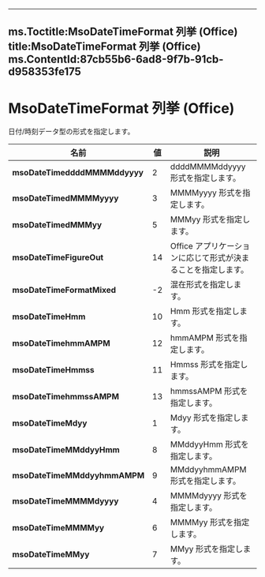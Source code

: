 

---
ms.Toctitle:MsoDateTimeFormat 列挙 (Office)
title:MsoDateTimeFormat 列挙 (Office)
ms.ContentId:87cb55b6-6ad8-9f7b-91cb-d958353fe175
---
# MsoDateTimeFormat 列挙 (Office)




日付/時刻データ型の形式を指定します。

|**名前**|**値**|**説明**|
|---|---|---|
|**msoDateTimeddddMMMMddyyyy**|2|ddddMMMMddyyyy 形式を指定します。|
|**msoDateTimedMMMMyyyy**|3|MMMMyyyy 形式を指定します。|
|**msoDateTimedMMMyy**|5|MMMyy 形式を指定します。|
|**msoDateTimeFigureOut**|14|Office アプリケーションに応じて形式が決まることを指定します。|
|**msoDateTimeFormatMixed**|-2|混在形式を指定します。|
|**msoDateTimeHmm**|10|Hmm 形式を指定します。|
|**msoDateTimehmmAMPM**|12|hmmAMPM 形式を指定します。|
|**msoDateTimeHmmss**|11|Hmmss 形式を指定します。|
|**msoDateTimehmmssAMPM**|13|hmmssAMPM 形式を指定します。|
|**msoDateTimeMdyy**|1|Mdyy 形式を指定します。|
|**msoDateTimeMMddyyHmm**|8|MMddyyHmm 形式を指定します。|
|**msoDateTimeMMddyyhmmAMPM**|9|MMddyyhmmAMPM 形式を指定します。|
|**msoDateTimeMMMMdyyyy**|4|MMMMdyyyy 形式を指定します。|
|**msoDateTimeMMMMyy**|6|MMMMyy 形式を指定します。|
|**msoDateTimeMMyy**|7|MMyy 形式を指定します。|




